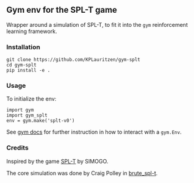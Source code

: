 ## Gym env for the SPL-T game

Wrapper around a simulation of SPL-T, to fit it into the `gym` reinforcement learning framework.

### Installation
```
git clone https://github.com/KPLauritzen/gym-splt
cd gym-splt
pip install -e .
```

### Usage
To initialize the env:
```
import gym
import gym_splt
env = gym.make('splt-v0')
```

See [gym docs]( https://github.com/openai/gym ) for further instruction in how to interact with a `gym.Env`. 


### Credits
Inspired by the game [SPL-T](http://simogo.com/work/spl-t/) by SIMOGO. 

The core simulation was done by Craig Polley in [brute_spl-t](https://gitlab.com/flashingLEDs/brute_spl-t).